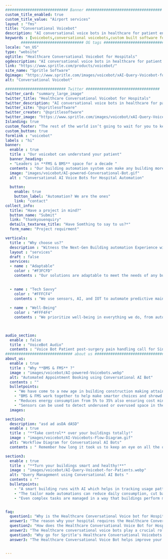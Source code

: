 ```yaml
---
############################ Banner ##################################
custom_title_enabled: true
custom_title_value: "Airport services"
layout : "fms"
title: "Conversational Voicebot"
description: "AI conversational voice bots in healthcare for patient engagement. Voice assistance in hospitals to help doctors save time and improvise the patient experience."
keywords : [voicebots,conversational voicebots,custom built software for healthcare,voice assistance,healthcare conversational voicebots for hospitals]
       ############################ OG tags #################################
locale: "en_US"
type: "website"
ogtitle: "Healthcare Conversational Voicebot for Hospitals" 
ogdescription: "AI conversational voice bots in healthcare for patient engagement. Voice assistance in hospitals to help doctors save time and improvise the patient experience."   
link: "https://www.spritle.com/products/voicebot/"
site_name: "Spritle Software"
Ogimage: "https://www.spritle.com/images/voicebot/xAI-Query-Voicebot-for-Patients.png.pagespeed.ic._Eo2HDj5Em.webp" 
alt: "Conversational Voicebot" 

########################### Twitter #################################
twitter_card: "summary_large_image"
twitter_title: "Healthcare Conversational Voicebot for Hospitals"  
twitter_description: "AI conversational voice bots in healthcare for patient engagement. Voice assistance in hospitals to help doctors save time and improvise the patient experience."
twitter_site: "@spritlesoftware"
twitter_creater: "@spritlesoftware"
twitter_image: "https://www.spritle.com/images/voicebot/xAI-Query-Voicebot-for-Patients.png.pagespeed.ic._Eo2HDj5Em.webp" 
Islanding: true
custom_footer: "The rest of the world isn’t going to wait for you to keep up with the **ever-evolving future** so what’s stopping you?"
custom_button: true
formlink : "voicebot"
labels : "hi"
banner:
  enable : true
  title : "Our voicebot can understand your patient"
  banner_heading:
  - "Leaders in **FMS & BMS** space for a decade "
  contents : "Our building automation system can make any building more comfortable, efficient, and joyful. With our system in place, you can be confident your building is ready for the future"
  image: "images/voicebot/AI-powered-Conversational-Bot.gif"
  alt : "Conversational AI Voice Bots for Hospital Automation"
   
  button:
    enable: true
    button_label: "Automation? We are the ones"
    link: "contact"
collect_info:
  title: "Have a project in mind?"
  button_name: "Submit"
  link: "thankyouenquiry"
  details_textarea_title: "Have Somthing to say to us?*"
  form_name: "Project requirment"

verticals:
  title : "Why choose us?"
  description : "Witness the Next-Gen Building automation Experience with us."
  layout : "services"
  draft : false
  services:
  - name : "Adaptable"
    color : "#F3FCFD"
    contents : "Our solutions are adaptable to meet the needs of any building, from complex to light solutions."
    

  - name : "Tech Savvy"
    color : "#FFFCF4"
    contents : "We use sensors, AI, and IOT to automate predictive maintenance systems, making it easier to identify and solve problems."
    
  - name : "Well-Being"
    color : "#FFF4F4"
    contents : "We prioritize well-being in everything we do, from automating maintenance to smart controls."
 


audio_section:
  enable : false
  title : "VoiceBot Audio"
  contents : "Voice Bot Patient post-surgery pain handling call for Singapore Eye Hospital"
############################## about us ################################
about_us:
  enable : true
  title : "Why **BMS & FMS** ?" 
  image : "images/voicebot/AI-powered-Voicebots.webp"
  alt: "Automated Appointment Booking using Conversational AI Bot"
  contents : ""
  bulletpoints:
    - "We have come to a new age in building construction making attainable services more than the occupants need."
    - "BMS & FMS work together to help make smarter choices and shrewd decisions while enhancing safety, productivity and comfort for occupants." 
    - "Reduces energy consumption from 5% to 35% also ensuring cost minimization evidently."
    - "Sensors can be used to detect underused or overused space in the building, making it easier to manage."
  images:

section2:
  description: "asd ad asDA dASD"
  enable : true
  title : "**Take control** over your buildings totally!"
  image : "images/voicebot/AI-Voicebots-Flow-Diagram.gif"
  alt: "Workflow Diagram for Conversational AI Bots"
  contents : " Remember how long it took us to keep an eye on all the operations of a building? But here we are now with Building Management System<br/><br/>Our extensive field devices and software help customize your Building with all the features a smart building requires<br/><br/>Smart buildings need smart controls. We help the flow with Facility Management System."

section3:
  enable : true
  title : "**Turn your buildings smart and healthy!**"
  image : "images/voicebot/AI-Query-Voicebot-for-Patients.webp"
  alt: "Query Management using Conversational AI Bots "
  contents : ""
  bulletpoints:
    - "A smart building runs with AI which helps in tracking usage patterns and alerts when abnormality is deducted."
    - "The tailor made automations can reduce daily consumption, cut back on unintended waste and save cost."
    - "Even complex tasks are managed in a way that buildings perform more efficiently and environment friendly."


faq:
  question1: "Why is the Healthcare Conversational Voice bot for Hospitals needed?"
  answer1: "The reason why your hospital requires the Healthcare Conversational Voice bot is due to the simple task of reducing the burden of the nurses by dealing with calls & appointments by making the handling of patients even smoother. "
  question2: "How does the Healthcare Conversational Voice Bot for Hospitals handle the patients? "
  answer2: "The Healthcare conversational voice bots play a crucial role in patient management by making follow-up calls, pre, and post-surgery calls, check-up calls, and appointment calls. This greatly helps to reduce the stress on the medical staffs and improves remote monitoring."
  question3: "Why go for Spritle's Healthcare Conversational Voicebots for Hospitals?"
  answer3: "The Healthcare Conversational Voice Bot helps improve your hospital experience by automating the manual calling process, with seamless implementation of the bot into your existing system. You can reduce a significant percentage in your overall expense spent over manual support. Also, the patient's queries can be handled smoothly without causing any trouble for both the parties."


---
```

 